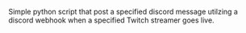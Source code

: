 Simple python script that post a specified discord message utilzing a discord webhook when a specified Twitch streamer goes live. 

